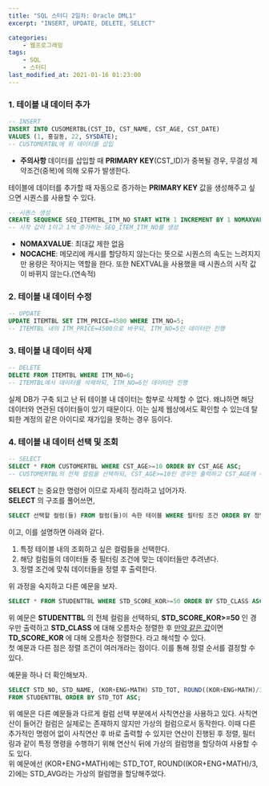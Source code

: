 ```yaml
---
title: "SQL 스터디 2일차: Oracle DML1"
excerpt: "INSERT, UPDATE, DELETE, SELECT"

categories:
    - 웹프로그래밍
tags:
    - SQL
    - 스터디
last_modified_at: 2021-01-16 01:23:00
---
```


### 1. 테이블 내 데이터 추가

```SQL
-- INSERT
INSERT INTO CUSOMERTBL(CST_ID, CST_NAME, CST_AGE, CST_DATE)
VALUES (1, 홍길동, 22, SYSDATE);
-- CUSTOMERTBL에 위 데이터를 삽입
```
* __주의사항__ 
데이터를 삽입할 때 __PRIMARY KEY__(CST_ID)가 중복될 경우, 무결성 제약조건(중복)에 의해 오류가 발생한다.  

테이블에 데이터를 추가할 때 자동으로 증가하는 __PRIMARY KEY__ 값을 생성해주고 싶으면 시퀀스를 사용할 수 있다.

```SQL
-- 시퀀스 생성
CREATE SEQUENCE SEQ_ITEMTBL_ITM_NO START WITH 1 INCREMENT BY 1 NOMAXVALUE NOCACHE;
-- 시작 값이 1이고 1씩 증가하는 SEQ_ITEM_ITM_NO를 생성
```
* __NOMAXVALUE__: 최대값 제한 없음
* __NOCACHE__: 메모리에 캐시를 할당하지 않는다는 뜻으로 시퀀스의 속도는 느려지지만 용량은 작아지는 역할을 한다. 또한 NEXTVAL을 사용했을 때 시퀀스의 시작 값이 바뀌지 않는다.(연속적)

### 2. 테이블 내 데이터 수정

```SQL
-- UPDATE
UPDATE ITEMTBL SET ITM_PRICE=4500 WHERE ITM_NO=5;
-- ITEMTBL 내의 ITM_PRICE=4500으로 바꾸되, ITM_NO=5인 데이터만 진행
```

### 3. 테이블 내 데이터 삭제

```SQL
-- DELETE
DELETE FROM ITEMTBL WHERE ITM_NO=6;
-- ITEMTBL에서 데이터를 삭제하되, ITM_NO=6인 데이터만 진행
```
실제 DB가 구축 되고 난 뒤 테이블 내 데이터는 함부로 삭제할 수 없다. 왜냐하면 해당 데이터와 연관된 데이터들이 있기 때문이다. 이는 실제 웹상에서도 확인할 수 있는데 탈퇴한 계정의 같은 아이디로 재가입을 못하는 경우 등이다.

### 4. 테이블 내 데이터 선택 및 조회

```SQL
-- SELECT
SELECT * FROM CUSTOMERTBL WHERE CST_AGE>=10 ORDER BY CST_AGE ASC; 
-- CUSTOMERTBL의 전체 컬럼을 선택하되, CST_AGE>=10인 경우만 출력하고 CST_AGE에 대해 오름차순 정렬
```

__SELECT__ 는 중요한 명령어 이므로 자세히 정리하고 넘어가자.  
__SELECT__ 의 구조를 풀어쓰면,
```SQL
SELECT 선택할 컬럼(들) FROM 컬럼(들)이 속한 테이블 WHERE 필터링 조건 ORDER BY 정렬 조건
```
이고, 이를 설명하면 아래와 같다.
1. 특정 테이블 내의 조회하고 싶은 컬럼들을 선택한다.
2. 해당 컬럼들의 데이터들 중 필터링 조건에 맞는 데이터들만 추려낸다.
3. 정렬 조건에 맞춰 데이터들을 정렬 후 출력한다.  
  
위 과정을 숙지하고 다른 예문을 보자.
```SQL
SELECT * FROM STUDENTTBL WHERE STD_SCORE_KOR>=50 ORDER BY STD_CLASS ASC, TD_SCORE_KOR ASC;
```
위 예문은 __STUDENTTBL__ 의 전체 컬럼을 선택하되, __STD_SCORE_KOR>=50__ 인 경우만 출력하고 __STD_CLASS__ 에 대해 오름차순 정렬한 후 <u>만약 같은 값</u>이면 __TD_SCORE_KOR__ 에 대해 오름차순 정렬한다. 라고 해석할 수 있다.  
첫 예문과 다른 점은 정렬 조건이 여러개라는 점이다. 이를 통해 정렬 순서를 결정할 수 있다.  
    
예문을 하나 더 확인해보자.

```SQL
SELECT STD_NO, STD_NAME, (KOR+ENG+MATH) STD_TOT, ROUND((KOR+ENG+MATH)/3, 2) STD_AVG
FROM STUDENTTBL ORDER BY STD_TOT ASC;
```
위 예문은 다른 예문들과 다르게 컬럼 선택 부분에서 사칙연산을 사용하고 있다. 사칙연산이 들어간 컬럼은 실제로는 존재하지 않지만 가상의 컬럼으로서 동작한다. 이때 다른 추가적인 명령어 없이 사칙연산 후 바로 출력할 수 있지만 연산이 진행된 후 정렬, 필터링과 같이 특정 명령을 수행하기 위해 연산식 뒤에 가상의 컬럼명을 할당하여 사용할 수도 있다.  
위 예문에선 (KOR+ENG+MATH)에는 STD_TOT, ROUND((KOR+ENG+MATH)/3, 2)에는 STD_AVG라는 가상의 컬럼명을 할당해주었다.